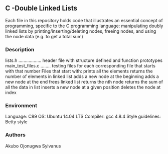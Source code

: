 ## C -Double Linked Lists

Each file in this repository holds code that illustrates an essential concept of programming, specific to the C programming language: manipulating doubly linked lists by printing/inserting/deleting nodes, freeing nodes, and using the node data (e.g. to get a total sum)

### Description

lists.h .................. header file with structure defined and function prototypes
main_test_files.c ........ testing files for each corresponding file that starts with that number
Files that start with:
prints all the elements
returns the number of elements in linked list
adds a new node at the beginning
adds a new node at the end
frees linked list
returns the nth node
returns the sum of all the data in list
inserts a new node at a given position
deletes the node at index

### Environment

Language: C89
OS: Ubuntu 14.04 LTS
Compiler: gcc 4.8.4
Style guidelines: Betty style

### Authors
Akubo Ojonugwa Sylvanus
